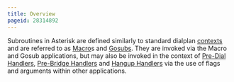 ```yaml
---
title: Overview
pageid: 28314892
---
```


Subroutines in Asterisk are defined similarly to standard dialplan [contexts](/Configuration/Dialplan/Contexts-Extensions-and-Priorities) and are referred to as [Macro](/Configuration/Dialplan/Subroutines/Macros)s and [Gosubs](/Configuration/Dialplan/Subroutines/Gosub./_AGI_Commands/gosub./_Dialplan_Applications/Gosub). They are invoked via the Macro and Gosub applications, but may also be invoked in the context of [Pre-Dial Handlers](/Configuration/Dialplan/Subroutines/Pre-Dial-Handlers), [Pre-Bridge Handlers](/Configuration/Dialplan/Subroutines/Pre-Bridge-Handlers) and [Hangup Handlers](/Configuration/Dialplan/Subroutines/Hangup-Handlers) via the use of flags and arguments within other applications.

